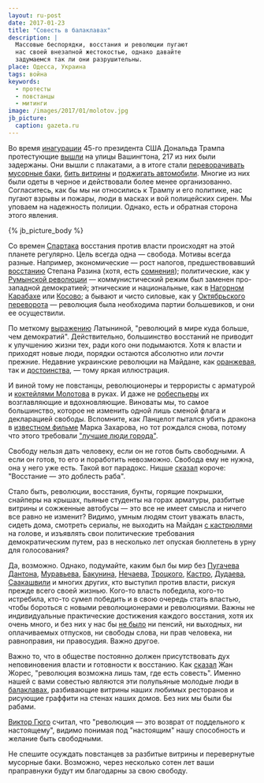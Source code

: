 ```yaml
---
layout: ru-post
date: 2017-01-23
title: "Совесть в балаклавах"
description: |
  Массовые беспорядки, восстания и революции пугают
  нас своей внезапной жестокостью, однако давайте
  задумаемся так ли они разрушительны.
place: Одесса, Украина
tags: война
keywords:
  - протесты
  - повстанцы
  - митинги
image: /images/2017/01/molotov.jpg
jb_picture:
  caption: gazeta.ru
---
```


Во время
[инагурации](http://korrespondent.net/world/3803721-tramp-prynial-prysiahu-prezydenta-ssha)
45-го президента США Дональда Трампа протестующие
[вышли](http://korrespondent.net/world/3803826-protesty-protyv-trampa-bolee-200-chelovek-arestovany)
на улицы Вашингтона, 217 из них были задержаны. Они вышли с плакатами, а в итоге стали
[переворачивать мусорные баки](http://obozrevatel.com/abroad/23918-aktsii-protiv-trampa-v-vashingtone-protestuyuschie-pereshli-k-pogromam.htm),
[бить витрины](http://www.rbc.ru/politics/20/01/2017/588230a39a794767fc391669)
и [поджигать автомобили](http://www.ntv.ru/novosti/1748477/). Многие из них были одеты
в черное и действовали более менее организованно. Согласитесь, как бы мы ни относились к
Трампу и его политике, нас пугают взрывы и пожары, люди в масках и вой полицейских
сирен. Мы уповаем на надежность полиции. Однако, есть и обратная сторона этого
явления.

{% jb_picture_body %}

<!--more-->

Со времен [Спартака](https://ru.wikipedia.org/wiki/%D0%92%D0%BE%D1%81%D1%81%D1%82%D0%B0%D0%BD%D0%B8%D0%B5_%D0%A1%D0%BF%D0%B0%D1%80%D1%82%D0%B0%D0%BA%D0%B0)
восстания против власти происходят на этой планете регулярно. Цель всегда
одна &mdash; свобода. Мотивы всегда разные. Например,
экономические &mdash;
рост налогов, предшествовавший
[восстанию](https://ru.wikipedia.org/wiki/%D0%92%D0%BE%D1%81%D1%81%D1%82%D0%B0%D0%BD%D0%B8%D0%B5_%D0%BF%D0%BE%D0%B4_%D0%BF%D1%80%D0%B5%D0%B4%D0%B2%D0%BE%D0%B4%D0%B8%D1%82%D0%B5%D0%BB%D1%8C%D1%81%D1%82%D0%B2%D0%BE%D0%BC_%D0%A1%D1%82%D0%B5%D0%BF%D0%B0%D0%BD%D0%B0_%D0%A0%D0%B0%D0%B7%D0%B8%D0%BD%D0%B0)
Степана Разина
(хотя, есть [сомнения](http://ruspravda.info/Stepan-Razin-vosstanie-ili-voyna-s-zahvatchikami-142.html));
политические, как у
[Румынской революции](https://ru.wikipedia.org/wiki/%D0%A0%D1%83%D0%BC%D1%8B%D0%BD%D1%81%D0%BA%D0%B0%D1%8F_%D1%80%D0%B5%D0%B2%D0%BE%D0%BB%D1%8E%D1%86%D0%B8%D1%8F_%281989%29) &mdash;
коммунистический режим был заменен про-западной демократией;
этнические и национальные, как в
[Нагорном Карабахе](https://ru.wikipedia.org/wiki/%D0%9A%D0%B0%D1%80%D0%B0%D0%B1%D0%B0%D1%85%D1%81%D0%BA%D0%B8%D0%B9_%D0%BA%D0%BE%D0%BD%D1%84%D0%BB%D0%B8%D0%BA%D1%82)
или [Косово](https://ru.wikipedia.org/wiki/%D0%A0%D0%B0%D1%81%D0%BF%D0%B0%D0%B4_%D0%AE%D0%B3%D0%BE%D1%81%D0%BB%D0%B0%D0%B2%D0%B8%D0%B8);
а бывают и чисто силовые, как у
[Октябрьского переворота](https://ru.wikipedia.org/wiki/%D0%9E%D0%BA%D1%82%D1%8F%D0%B1%D1%80%D1%8C%D1%81%D0%BA%D0%B0%D1%8F_%D1%80%D0%B5%D0%B2%D0%BE%D0%BB%D1%8E%D1%86%D0%B8%D1%8F)
&mdash; революция была необходима партии большевиков, и они ее осуществили.

По меткому [выражению](https://www.gazeta.ru/column/latynina/3815190.shtml)
Латыниной, "революций в мире куда больше, чем демократий". Действительно, большинство
восстаний не приводит к улучшению жизни тех, ради кого они подымаются. Хотя
к власти и приходят новые люди, порядки остаются абсолютно или _почти_ прежние.
Недавние украинские революции на Майдане, как [оранжевая](https://ru.wikipedia.org/wiki/%D0%9E%D1%80%D0%B0%D0%BD%D0%B6%D0%B5%D0%B2%D0%B0%D1%8F_%D1%80%D0%B5%D0%B2%D0%BE%D0%BB%D1%8E%D1%86%D0%B8%D1%8F),
так и [достоинства](https://ru.wikipedia.org/wiki/%D0%95%D0%B2%D1%80%D0%BE%D0%BC%D0%B0%D0%B9%D0%B4%D0%B0%D0%BD),
&mdash; тому яркая иллюстрация.

И виной тому не повстанцы, революционеры и террористы с арматурой
и [коктейлями Молотова](http://nbnews.com.ua/ua/news/111217/) в руках. И даже не
[робеспьеры](https://ru.wikipedia.org/wiki/%D0%A0%D0%BE%D0%B1%D0%B5%D1%81%D0%BF%D1%8C%D0%B5%D1%80,_%D0%9C%D0%B0%D0%BA%D1%81%D0%B8%D0%BC%D0%B8%D0%BB%D0%B8%D0%B0%D0%BD)
их возглавляющие и вдохновляющие. Виноваты мы, то самое большинство, которое
не изменить одной лишь сменой флага и декларацией свободы. Вспомните,
как Ланцелот пытался убить дракона в [известном фильме](https://ru.wikipedia.org/wiki/%D0%A3%D0%B1%D0%B8%D1%82%D1%8C_%D0%B4%D1%80%D0%B0%D0%BA%D0%BE%D0%BD%D0%B0)
Марка Захарова, но тот рождался снова, потому что этого требовали
["лучшие люди города"](https://ru.wikiquote.org/wiki/%D0%A3%D0%B1%D0%B8%D1%82%D1%8C_%D0%B4%D1%80%D0%B0%D0%BA%D0%BE%D0%BD%D0%B0_%28%D1%84%D0%B8%D0%BB%D1%8C%D0%BC%29).

Свободу нельзя дать человеку, если он не готов быть свободными. А если он
готов, то его и поработить невозможно. Свобода ему не нужна, она у него
уже есть. Такой вот парадокс. Ницше
[сказал](http://nitshe.ru/zara2-10.html) короче:
"Восстание &mdash; это доблесть раба".

Стало быть, революции, восстания, бунты, горящие покрышки, снайперы
на крышах, пьяные студенты на горах арматуры, разбитые витрины
и сожженные автобусы &mdash; это все не имеет смысла и ничего все равно
не изменит? Видимо, умным людям стоит уважать власть, сидеть дома, смотреть сериалы,
не выходить на Майдан [с кастрюлями](http://gazeta.ua/ru/articles/kiev-life/_kastryuli-vedra-kotelki-kak-na-majdane-prinimayut-novyj-zakon/537085)
на голове, и изъявлять свои политические требования демократическим путем,
раз в несколько лет опуская бюллетень в урну для голосования?

Да, возможно. Однако, подумайте, каким был бы мир без
[Пугачева](https://ru.wikipedia.org/wiki/%D0%9F%D1%83%D0%B3%D0%B0%D1%87%D1%91%D0%B2,_%D0%95%D0%BC%D0%B5%D0%BB%D1%8C%D1%8F%D0%BD_%D0%98%D0%B2%D0%B0%D0%BD%D0%BE%D0%B2%D0%B8%D1%87)
[Дантона](https://ru.wikipedia.org/wiki/%D0%94%D0%B0%D0%BD%D1%82%D0%BE%D0%BD,_%D0%96%D0%BE%D1%80%D0%B6_%D0%96%D0%B0%D0%BA),
[Муравьева](https://ru.wikipedia.org/wiki/%D0%9C%D1%83%D1%80%D0%B0%D0%B2%D1%8C%D1%91%D0%B2,_%D0%90%D0%BB%D0%B5%D0%BA%D1%81%D0%B0%D0%BD%D0%B4%D1%80_%D0%9D%D0%B8%D0%BA%D0%BE%D0%BB%D0%B0%D0%B5%D0%B2%D0%B8%D1%87),
[Бакунина](https://ru.wikipedia.org/wiki/%D0%91%D0%B0%D0%BA%D1%83%D0%BD%D0%B8%D0%BD,_%D0%9C%D0%B8%D1%85%D0%B0%D0%B8%D0%BB_%D0%90%D0%BB%D0%B5%D0%BA%D1%81%D0%B0%D0%BD%D0%B4%D1%80%D0%BE%D0%B2%D0%B8%D1%87),
[Нечаева](https://ru.wikipedia.org/wiki/%D0%9D%D0%B5%D1%87%D0%B0%D0%B5%D0%B2,_%D0%A1%D0%B5%D1%80%D0%B3%D0%B5%D0%B9_%D0%93%D0%B5%D0%BD%D0%BD%D0%B0%D0%B4%D0%B8%D0%B5%D0%B2%D0%B8%D1%87),
[Троцкого](https://uk.wikipedia.org/wiki/%D0%A2%D1%80%D0%BE%D1%86%D1%8C%D0%BA%D0%B8%D0%B9_%D0%9B%D0%B5%D0%B2_%D0%94%D0%B0%D0%B2%D0%B8%D0%B4%D0%BE%D0%B2%D0%B8%D1%87),
[Кастро](https://ru.wikipedia.org/wiki/%D0%9A%D0%B0%D1%81%D1%82%D1%80%D0%BE,_%D0%A4%D0%B8%D0%B4%D0%B5%D0%BB%D1%8C),
[Дудаева](https://ru.wikipedia.org/wiki/%D0%94%D1%83%D0%B4%D0%B0%D0%B5%D0%B2,_%D0%94%D0%B6%D0%BE%D1%85%D0%B0%D1%80_%D0%9C%D1%83%D1%81%D0%B0%D0%B5%D0%B2%D0%B8%D1%87),
[Саакашвили](https://ru.wikipedia.org/wiki/%D0%A1%D0%B0%D0%B0%D0%BA%D0%B0%D1%88%D0%B2%D0%B8%D0%BB%D0%B8,_%D0%9C%D0%B8%D1%85%D0%B0%D0%B8%D0%BB_%D0%9D%D0%B8%D0%BA%D0%BE%D0%BB%D0%BE%D0%B7%D0%BE%D0%B2%D0%B8%D1%87)
и многих других, кто выступил против власти, рискуя прежде всего своей жизнью.
Кого-то власть победила, кого-то истребила, кто-то сумел победить и в свою очередь стать
властью, чтобы бороться с новыми революционерами и революциями. Важны не
индивидуальные практические достижения каждого восстания, хотя их очень много,
и без них у нас бы [не было](http://pikabu.ru/story/chto_dala_lyudyam_sovetskaya_vlast_sssr_3492006)
ни пенсий, ни выходных, ни оплачиваемых отпусков,
ни свободы слова, ни прав человека, ни равноправия, ни правосудия.
Важно другое.

Важно то, что в обществе постоянно должен присутствовать дух неповиновения власти
и готовности к восстанию. Как [сказал](https://ru.wikiquote.org/wiki/%D0%96%D0%B0%D0%BD_%D0%96%D0%BE%D1%80%D0%B5%D1%81)
Жан Жорес, "революция возможна лишь там, где есть совесть". Именно нашей с вами
совестью являются эти полупьяные молодые люди в
[балаклавах](https://ru.wikipedia.org/wiki/%D0%91%D0%B0%D0%BB%D0%B0%D0%BA%D0%BB%D0%B0%D0%B2%D0%B0_%28%D0%B3%D0%BE%D0%BB%D0%BE%D0%B2%D0%BD%D0%BE%D0%B9_%D1%83%D0%B1%D0%BE%D1%80%29), разбивающие
витрины наших любимых ресторанов и рисующие граффити на стенах наших домов.
Без них мы были бы рабами.

[Виктор Гюго](https://ru.wikipedia.org/wiki/%D0%93%D1%8E%D0%B3%D0%BE,_%D0%92%D0%B8%D0%BA%D1%82%D0%BE%D1%80)
считал, что "революция &mdash; это возврат от поддельного к настоящему",
видимо понимая под "настоящим" нашу способность и желание быть свободными.

Не спешите осуждать повстанцев за разбитые витрины и перевернутые
мусорные баки. Возможно, через несколько сотен лет ваши
праправнуки будут им благодарны за свою свободу.

